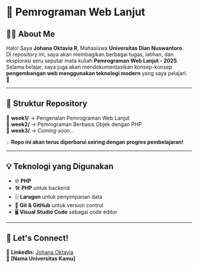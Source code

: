 # 📌 Pemrograman Web Lanjut

## 👩‍💻 About Me  
Halo! Saya **Johana Oktavia R**, Mahasiswa **Universitas Dian Nuswantoro**.  
Di repository ini, saya akan membagikan berbagai tugas, latihan, dan eksplorasi seru seputar mata kuliah **Pemrograman Web Lanjut - 2025**. Selama belajar, saya juga akan mendokumentasikan konsep-konsep **pengembangan web menggunakan teknologi modern** yang saya pelajari. 🚀  

---

## 📂 Struktur Repository  
📁 **week1/** → Pengenalan Pemrograman Web Lanjut  
📁 **week2/** → Pemrograman Berbasis Objek dengan PHP  
📁 **week3/** → *Coming soon...*  

💡 **Repo ini akan terus diperbarui seiring dengan progres pembelajaran!**  

---

## 💡 Teknologi yang Digunakan  
- 🌐 **PHP**  
- 🛠 **PHP** untuk backend  
- 🗄 **Laragon** untuk penyimpanan data  
- 🔧 **Git & GitHub** untuk version control  
- 🖥 **Visual Studio Code** sebagai code editor  

---

## 🔗 Let's Connect!  
📧 **LinkedIn:** [Johana Oktavia](https://www.linkedin.com/in/johanaoktavia/)  
📍 **[Nama Universitas Kamu]**  

